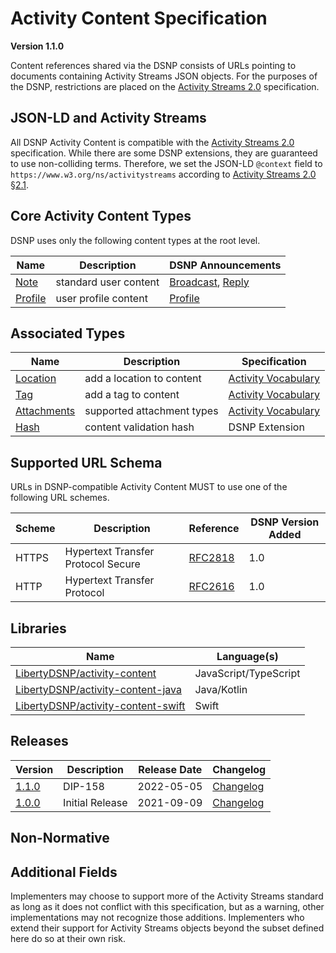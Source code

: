 # Activity Content Specification
__Version 1.1.0__

Content references shared via the DSNP consists of URLs pointing to documents containing Activity Streams JSON objects.
For the purposes of the DSNP, restrictions are placed on the [Activity Streams 2.0](https://www.w3.org/TR/activitystreams-core/) specification.

## JSON-LD and Activity Streams

All DSNP Activity Content is compatible with the [Activity Streams 2.0](https://www.w3.org/TR/activitystreams-core/) specification.
While there are some DSNP extensions, they are guaranteed to use non-colliding terms.
Therefore, we set the JSON-LD `@context` field to `https://www.w3.org/ns/activitystreams` according to [Activity Streams 2.0 §2.1](https://www.w3.org/TR/activitystreams-core/#jsonld).

## Core Activity Content Types

DSNP uses only the following content types at the root level.

| Name | Description | DSNP Announcements |
| ---- | ----------- | -------------------- |
[Note](Types/Note.md) | standard user content | [Broadcast](../DSNP/Types/Broadcast.md), [Reply](../DSNP/Types/Reply.md) |
[Profile](Types/Profile.md) | user profile content | [Profile](../DSNP/Types/Profile.md) |

## Associated Types

| Name | Description | Specification |
| ---- | ----------- | ------------- |
[Location](Associated/Location.md) | add a location to content | [Activity Vocabulary](https://www.w3.org/TR/activitystreams-vocabulary/) |
[Tag](Associated/Tag.md) | add a tag to content | [Activity Vocabulary](https://www.w3.org/TR/activitystreams-vocabulary/) |
[Attachments](Associated/Attachments.md) | supported attachment types | [Activity Vocabulary](https://www.w3.org/TR/activitystreams-vocabulary/) |
[Hash](Associated/Hash.md) | content validation hash | DSNP Extension |

## Supported URL Schema

URLs in DSNP-compatible Activity Content MUST to use one of the following URL schemes.

| Scheme | Description | Reference | DSNP Version Added |
| ------ |------------ | --------- | ------------------ |
| HTTPS | Hypertext Transfer Protocol Secure | [RFC2818](https://datatracker.ietf.org/doc/html/rfc2818) | 1.0 |
| HTTP | Hypertext Transfer Protocol | [RFC2616](https://datatracker.ietf.org/doc/html/rfc2616) | 1.0 |

## Libraries

| Name | Language(s) |
| --- | --- |
| [LibertyDSNP/activity-content](https://github.com/LibertyDSNP/activity-content) | JavaScript/TypeScript |
| [LibertyDSNP/activity-content-java](https://github.com/LibertyDSNP/activity-content-java) | Java/Kotlin |
| [LibertyDSNP/activity-content-swift](https://github.com/LibertyDSNP/activity-content-swift) | Swift |

<!--- Uncomment for pre-release changes and prefix the version with `pre-[next version]`
## Prerelease Changelog

- [DIP-###](https://github.com/LibertyDSNP/spec/issues/###)

--->
## Releases

| Version | Description | Release Date | Changelog |
| --- | --- | --- | --- |
| [1.1.0](https://github.com/LibertyDSNP/spec/tree/ActivityContent-v1.1.0) | DIP-158 | 2022-05-05 | [Changelog](https://github.com/LibertyDSNP/spec/releases/tag/ActivityContent-v1.1.0) |
| [1.0.0](https://github.com/LibertyDSNP/spec/tree/ActivityContent-v1.0.0) | Initial Release | 2021-09-09 | [Changelog](https://github.com/LibertyDSNP/spec/releases/tag/ActivityContent-v1.0.0) |

## Non-Normative

## Additional Fields

Implementers may choose to support more of the Activity Streams standard as long as it does not conflict with this specification, but as a warning, other implementations may not recognize those additions.
Implementers who extend their support for Activity Streams objects beyond the subset defined here do so at their own risk.
